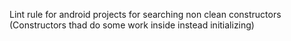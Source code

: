 Lint rule for android projects for searching non clean constructors (Constructors thad do some work inside instead initializing)